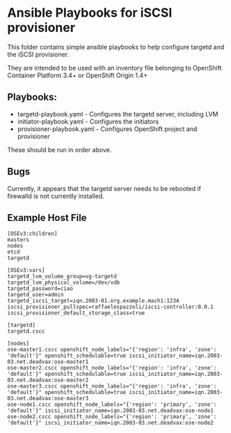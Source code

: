 # Ansible Playbooks for iSCSI provisioner

This folder contains simple ansible playbooks to help
configure targetd and the iSCSI provisioner.

They are intended to be used with an inventory file belonging 
to OpenShift Container Platform 3.4+ or OpenShift Origin 1.4+

## Playbooks:

* targetd-playbook.yaml - Configures the targetd server, including LVM
* initiator-playbook.yaml - Configures the initiators
* provisioner-playbook.yaml - Configures OpenShift project and provisioner

These should be run in order above.

## Bugs

Currently, it appears that the targetd server needs to be rebooted if 
firewalld is not currently installed.

## Example Host File

```
[OSEv3:children]
masters
nodes
etcd
targetd

[OSEv3:vars]
targetd_lvm_volume_group=vg-targetd
targetd_lvm_physical_volume=/dev/vdb
targetd_password=ciao
targetd_user=admin
targetd_iscsi_target=iqn.2003-01.org.example.mach1:1234
iscsi_provisioner_pullspec=raffaelespazzoli/iscsi-controller:0.0.1
iscsi_provisioner_default_storage_class=true

[targetd]
targetd.cscc

[nodes]
ose-master1.cscc openshift_node_labels="{'region': 'infra', 'zone': 'default'}" openshift_schedulable=true iscsi_initiator_name=iqn.2003-03.net.deadvax:ose-master1
ose-master2.cscc openshift_node_labels="{'region': 'infra', 'zone': 'default'}" openshift_schedulable=true iscsi_initiator_name=iqn.2003-03.net.deadvax:ose-master2
ose-master3.cscc openshift_node_labels="{'region': 'infra', 'zone': 'default'}" openshift_schedulable=true iscsi_initiator_name=iqn.2003-03.net.deadvax:ose-master3
ose-node1.cscc openshift_node_labels="{'region': 'primary', 'zone': 'default'}" iscsi_initiator_name=iqn.2003-03.net.deadvax:ose-node1
ose-node2.cscc openshift_node_labels="{'region': 'primary', 'zone': 'default'}" iscsi_initiator_name=iqn.2003-03.net.deadvax:ose-node2
```
